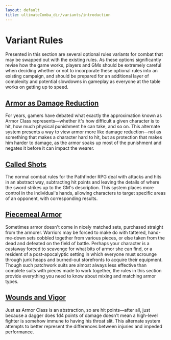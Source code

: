 ```yaml
---
layout: default
title: ultimateComba_dir/variants/introduction
---
```

# Variant Rules

Presented in this section are several optional rules variants for combat that may be swapped out with the existing rules. As these options significantly revise how the game works, players and GMs should be extremely careful when deciding whether or not to incorporate these optional rules into an existing campaign, and should be prepared for an additional layer of complexity and potential slowdowns in gameplay as everyone at the table works on getting up to speed.

## [Armor as Damage Reduction](armorAsDamageReduction)

For years, gamers have debated what exactly the approximation known as Armor Class represents—whether it's how difficult a given character is to hit, how much physical punishment he can take, and so on. This alternate system presents a way to view armor more like damage reduction—not as something that makes a character hard to hit, but as protection that makes him harder to damage, as the armor soaks up most of the punishment and negates it before it can impact the wearer.

## [Called Shots](calledShots)

The normal combat rules for the Pathfinder RPG deal with attacks and hits in an abstract way, subtracting hit points and leaving the details of where the sword strikes up to the GM's description. This system places more control in the individual's hands, allowing characters to target specific areas of an opponent, with corresponding results.

## [Piecemeal Armor](piecemealArmor)

Sometimes armor doesn't come in nicely matched sets, purchased straight from the armorer. Warriors may be forced to make do with tattered, hand-me-down sets cobbled together from various pieces, or else taken from the dead and defeated on the field of battle. Perhaps your character is a castaway forced to scavenge for what bits of armor she can find, or a resident of a post-apocalyptic setting in which everyone must scrounge through junk heaps and burned-out storefronts to acquire their equipment. Though such patchwork suits are almost always less effective than complete suits with pieces made to work together, the rules in this section provide everything you need to know about mixing and matching armor types.

## [Wounds and Vigor](woundsAndVigor)

Just as Armor Class is an abstraction, so are hit points—after all, just because a dagger does 1d4 points of damage doesn't mean a high-level fighter is somehow immune to having his throat slit. This alternate system attempts to better represent the differences between injuries and impeded performance.

